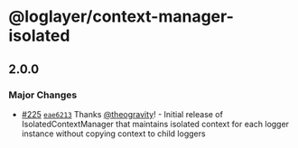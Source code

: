 # @loglayer/context-manager-isolated

## 2.0.0

### Major Changes

- [#225](https://github.com/loglayer/loglayer/pull/225) [`eae6213`](https://github.com/loglayer/loglayer/commit/eae621303c3bc7004224d1593effb8bec5a3d1cd) Thanks [@theogravity](https://github.com/theogravity)! - Initial release of IsolatedContextManager that maintains isolated context for each logger instance without copying context to child loggers
